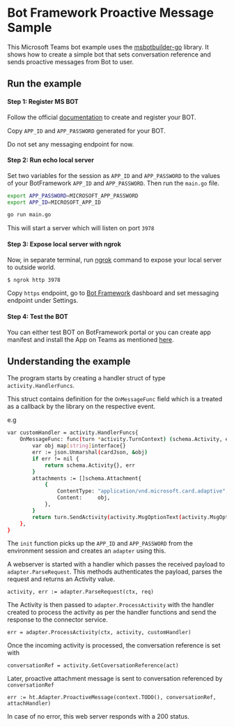 # Bot Framework Proactive Message Sample

This Microsoft Teams bot example uses the [msbotbuilder-go](https://github.com/apaliavy/msbotbuilder-go) library. It shows how to create a simple bot that sets conversation reference and sends proactive messages from Bot to user.

## Run the example

#### Step 1: Register MS BOT

Follow the official [documentation](https://docs.microsoft.com/en-us/microsoftteams/platform/bots/how-to/create-a-bot-for-teams#register-your-web-service-with-the-bot-framework) to create and register your BOT.

Copy `APP_ID` and `APP_PASSWORD` generated for your BOT.

Do not set any messaging endpoint for now.

#### Step 2: Run echo local server

Set two variables for the session as `APP_ID` and `APP_PASSWORD` to the values of your BotFramework `APP_ID` and `APP_PASSWORD`. Then run the `main.go` file.

```bash
export APP_PASSWORD=MICROSOFT_APP_PASSWORD
export APP_ID=MICROSOFT_APP_ID

go run main.go
```

This will start a server which will listen on port `3978`

#### Step 3: Expose local server with ngrok

Now, in separate terminal, run [ngrok](https://ngrok.com/download) command to expose your local server to outside world.

```sh
$ ngrok http 3978
```

Copy `https` endpoint, go to [Bot Framework](https://dev.botframework.com/bots) dashboard and set messaging endpoint under Settings.

#### Step 4: Test the BOT

You can either test BOT on BotFramework portal or you can create app manifest and install the App on Teams as mentioned [here](https://docs.microsoft.com/en-us/microsoftteams/platform/bots/how-to/create-a-bot-for-teams#create-your-app-manifest-and-package).


## Understanding the example

The program starts by creating a handler struct of type `activity.HandlerFuncs`.

This struct contains definition for the `OnMessageFunc` field which is a treated as a callback by the library on the respective event.

e.g
```bash
var customHandler = activity.HandlerFuncs{
	OnMessageFunc: func(turn *activity.TurnContext) (schema.Activity, error) {
		var obj map[string]interface{}
		err := json.Unmarshal(cardJson, &obj)
		if err != nil {
			return schema.Activity{}, err
		}
		attachments := []schema.Attachment{
			{
				ContentType: "application/vnd.microsoft.card.adaptive",
				Content:     obj,
			},
		}
		return turn.SendActivity(activity.MsgOptionText(activity.MsgOptionAttachments(attachments))
	},
}
```

The `init` function picks up the `APP_ID` and `APP_PASSWORD` from the environment session and creates an `adapter` using this.


A webserver is started with a handler which passes the received payload to `adapter.ParseRequest`. This methods authenticates the payload, parses the request and returns an Activity value.

```
activity, err := adapter.ParseRequest(ctx, req)
```
  

The Activity is then passed to `adapter.ProcessActivity` with the handler created to process the activity as per the handler functions and send the response to the connector service.

```
err = adapter.ProcessActivity(ctx, activity, customHandler)
```

Once the incoming activity is processed, the conversation reference is set with

```
conversationRef = activity.GetCoversationReference(act)
```

Later, proactive attachment message is sent to conversation referenced by `conversationRef`

```
err := ht.Adapter.ProactiveMessage(context.TODO(), conversationRef, attachHandler)
```

In case of no error, this web server responds with a 200 status.
